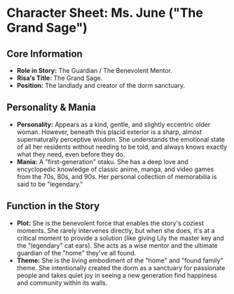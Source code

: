 # Character Sheet: Ms. June ("The Grand Sage")

## Core Information
* **Role in Story:** The Guardian / The Benevolent Mentor.
* **Risa's Title:** The Grand Sage.
* **Position:** The landlady and creator of the dorm sanctuary.

## Personality & Mania
* **Personality:** Appears as a kind, gentle, and slightly eccentric older woman. However, beneath this placid exterior is a sharp, almost supernaturally perceptive wisdom. She understands the emotional state of all her residents without needing to be told, and always knows exactly what they need, even before they do.
* **Mania:** A "first-generation" otaku. She has a deep love and encyclopedic knowledge of classic anime, manga, and video games from the 70s, 80s, and 90s. Her personal collection of memorabilia is said to be "legendary."

## Function in the Story
* **Plot:** She is the benevolent force that enables the story's coziest moments. She rarely intervenes directly, but when she does, it's at a critical moment to provide a solution (like giving Lily the master key and the "legendary" cat ears). She acts as a wise mentor and the ultimate guardian of the "home" they've all found.
* **Theme:** She is the living embodiment of the "home" and "found family" theme. She intentionally created the dorm as a sanctuary for passionate people and takes quiet joy in seeing a new generation find happiness and community within its walls.